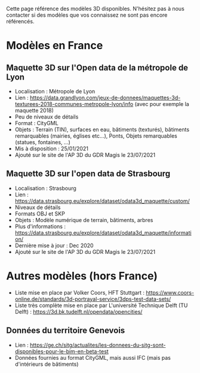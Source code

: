 Cette page référence des modèles 3D disponibles. N'hésitez pas à nous contacter si des modèles que vos connaissez ne sont pas encore référencés.

# Modèles en France

## Maquette 3D sur l'Open data de la métropole de Lyon
  * Localisation : Métropole de Lyon  
  * Lien : https://data.grandlyon.com/jeux-de-donnees/maquettes-3d-texturees-2018-communes-metropole-lyon/info (avec pour exemple la maquette 2018)
  * Peu de niveaux de détails
  * Format : CityGML
  * Objets : Terrain (TIN), surfaces en eau, bâtiments (texturés), bâtiments remarquables (mairies, églises etc…), Ponts, Objets remarquables (statues, fontaines, ...)
  * Mis à disposition : 25/01/2021
  * Ajouté sur le site de l'AP 3D du GDR Magis le 23/07/2021

## Maquette 3D sur l'open data de Strasbourg
  * Localisation : Strasbourg
  * Lien : https://data.strasbourg.eu/explore/dataset/odata3d_maquette/custom/
  * Niveaux de détails
  * Formats OBJ et SKP
  * Objets : Modèle numérique de terrain, bâtiments, arbres
  * Plus d'informations : https://data.strasbourg.eu/explore/dataset/odata3d_maquette/information/ 
  * Dernière mise à jour : Dec 2020
  * Ajouté sur le site de l'AP 3D du GDR Magis le 23/07/2021

# Autres modèles (hors France)
  * Liste mise en place par Volker Coors, HFT Stuttgart : https://www.coors-online.de/standards/3d-portrayal-service/3dps-test-data-sets/
  * Liste très complète mise en place par L'université Technique Delft (TU Delft) : https://3d.bk.tudelft.nl/opendata/opencities/
## Données du territoire Genevois
  * Lien : https://ge.ch/sitg/actualites/les-donnees-du-sitg-sont-disponibles-pour-le-bim-en-beta-test
  * Données fournies au format CityGML, mais aussi IFC (mais pas d'intérieurs de bâtiments)
